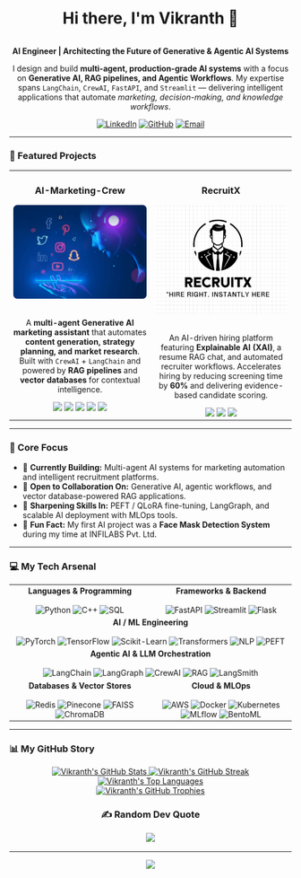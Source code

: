 <div align="center">
  <h1 style="display: inline-block; font-weight: bold;">Hi there, I'm Vikranth 👋</h1>
</div>

<div align="center">
  <p>
    <strong>AI Engineer | Architecting the Future of Generative & Agentic AI Systems</strong>
  </p>
  
  <p>
    I design and build <strong>multi-agent, production-grade AI systems</strong> with a focus on <strong>Generative AI, RAG pipelines, and Agentic Workflows</strong>.  
    My expertise spans <code>LangChain</code>, <code>CrewAI</code>, <code>FastAPI</code>, and <code>Streamlit</code> — delivering intelligent applications that automate <em>marketing, decision-making, and knowledge workflows</em>.
  </p>
</div>

<p align="center">
  <a href="https://linkedin.com/in/your-linkedin" target="_blank"><img src="https://img.shields.io/badge/LinkedIn-0077B5?style=for-the-badge&logo=linkedin&logoColor=white" alt="LinkedIn"/></a>
  <a href="https://github.com/vikranth007" target="_blank"><img src="https://img.shields.io/badge/GitHub-181717?style=for-the-badge&logo=github&logoColor=white" alt="GitHub"/></a>
  <a href="mailto:yourmail@gmail.com"><img src="https://img.shields.io/badge/Email-D14836?style=for-the-badge&logo=gmail&logoColor=white" alt="Email"/></a>
</p>

---

### 🚀 Featured Projects
<table>
  <tr>
    <td width="50%" valign="top">
      <h3 align="center">AI-Marketing-Crew</h3>
      <div align="center">
        <a href="https://github.com/vikranth007/AI-Marketing-Crew" target="_blank">
          <img src="https://github.com/vikranth007/AI-Marketing-Crew/blob/main/ai.png" alt="AI-Marketing-Crew Banner"/>
        </a>
        <p>
          <br>
          A <strong>multi-agent Generative AI marketing assistant</strong> that automates <strong>content generation, strategy planning, and market research</strong>.  
          Built with <code>CrewAI</code> + <code>LangChain</code> and powered by <strong>RAG pipelines</strong> and <strong>vector databases</strong> for contextual intelligence.
        </p>
        <div align="center">
          <img src="https://img.shields.io/badge/CrewAI-blueviolet?style=for-the-badge" />
          <img src="https://img.shields.io/badge/LangChain-black?style=for-the-badge" />
          <img src="https://img.shields.io/badge/FastAPI-009688?style=for-the-badge&logo=fastapi&logoColor=white" />
          <img src="https://img.shields.io/badge/Streamlit-FF4B4B?style=for-the-badge&logo=streamlit&logoColor=white" />
          <img src="https://img.shields.io/badge/VectorDB-4A90E2?style=for-the-badge" />
        </div>
      </div>
    </td>
    <td width="50%" valign="top">
      <h3 align="center">RecruitX</h3>
      <div align="center">
        <a href="https://github.com/vikranth007/RecruitX" target="_blank">
          <img src="https://raw.githubusercontent.com/vikranth007/RecruitX/main/Images/Logo.png" alt="RecruitX Banner"/>
        </a>
        <p>
          <br>
          An AI-driven hiring platform featuring <strong>Explainable AI (XAI)</strong>, a resume RAG chat, and automated recruiter workflows.  
          Accelerates hiring by reducing screening time by <strong>60%</strong> and delivering evidence-based candidate scoring.
        </p>
        <div align="center">
          <img src="https://img.shields.io/badge/Python-3776AB?style=for-the-badge&logo=python&logoColor=white" />
          <img src="https://img.shields.io/badge/Streamlit-FF4B4B?style=for-the-badge&logo=streamlit&logoColor=white" />
          <img src="https://img.shields.io/badge/FAISS-blue?style=for-the-badge" />
        </div>
      </div>
    </td>
  </tr>
</table>

---

### 🎯 Core Focus
* 🚀 **Currently Building:** Multi-agent AI systems for marketing automation and intelligent recruitment platforms.<br>
* 🤝 **Open to Collaboration On:** Generative AI, agentic workflows, and vector database-powered RAG applications.<br>
* 🧠 **Sharpening Skills In:** PEFT / QLoRA fine-tuning, LangGraph, and scalable AI deployment with MLOps tools.<br>
* 🎉 **Fun Fact:** My first AI project was a **Face Mask Detection System** during my time at INFILABS Pvt. Ltd.<br>

---

### 💻 My Tech Arsenal

<table width="100%">
  <tr>
    <td valign="top" width="50%">
      <div align="center">
        <strong>Languages & Programming</strong><br><br>
        <img src="https://img.shields.io/badge/Python-3776AB.svg?style=for-the-badge&logo=python&logoColor=white" alt="Python"/>
        <img src="https://img.shields.io/badge/C++-00599C.svg?style=for-the-badge&logo=c%2B%2B&logoColor=white" alt="C++"/>
        <img src="https://img.shields.io/badge/SQL-025E8C.svg?style=for-the-badge&logo=postgresql&logoColor=white" alt="SQL"/>
      </div>
    </td>
    <td valign="top" width="50%">
      <div align="center">
        <strong>Frameworks & Backend</strong><br><br>
        <img src="https://img.shields.io/badge/FastAPI-005571?style=for-the-badge&logo=fastapi" alt="FastAPI"/>
        <img src="https://img.shields.io/badge/Streamlit-FF4B4B?style=for-the-badge&logo=streamlit&logoColor=white" alt="Streamlit"/>
        <img src="https://img.shields.io/badge/Flask-000000.svg?style=for-the-badge&logo=flask&logoColor=white" alt="Flask"/>
      </div>
    </td>
  </tr>
  <tr>
    <td valign="top" colspan="2">
      <div align="center">
        <strong>AI / ML Engineering</strong><br><br>
        <img src="https://img.shields.io/badge/PyTorch-EE4C2C.svg?style=for-the-badge&logo=pytorch&logoColor=white" alt="PyTorch"/>
        <img src="https://img.shields.io/badge/TensorFlow-FF6F00.svg?style=for-the-badge&logo=TensorFlow&logoColor=white" alt="TensorFlow"/>
        <img src="https://img.shields.io/badge/ScikitLearn-F7931E.svg?style=for-the-badge&logo=scikit-learn&logoColor=white" alt="Scikit-Learn"/>
        <img src="https://img.shields.io/badge/HuggingFace-FFD21E?style=for-the-badge&logo=huggingface&logoColor=black" alt="Transformers"/>
        <img src="https://img.shields.io/badge/NLP-blue.svg?style=for-the-badge" alt="NLP"/>
        <img src="https://img.shields.io/badge/PEFT-orange.svg?style=for-the-badge" alt="PEFT"/>
      </div>
    </td>
  </tr>
  <tr>
    <td valign="top" colspan="2">
        <div align="center">
            <strong>Agentic AI & LLM Orchestration</strong><br><br>
            <img src="https://img.shields.io/badge/LangChain-black?style=for-the-badge" alt="LangChain"/>
            <img src="https://img.shields.io/badge/LangGraph-black?style=for-the-badge" alt="LangGraph"/>
            <img src="https://img.shields.io/badge/CrewAI-blueviolet?style=for-the-badge" alt="CrewAI"/>
            <img src="https://img.shields.io/badge/RAG-blue?style=for-the-badge" alt="RAG"/>
            <img src="https://img.shields.io/badge/LangSmith-black?style=for-the-badge" alt="LangSmith"/>
        </div>
    </td>
  </tr>
  <tr>
    <td valign="top" width="50%">
      <div align="center">
        <strong>Databases & Vector Stores</strong><br><br>
        <img src="https://img.shields.io/badge/Redis-DC382D.svg?style=for-the-badge&logo=redis&logoColor=white" alt="Redis"/>
        <img src="https://img.shields.io/badge/Pinecone-0B5CD3.svg?style=for-the-badge&logo=pinecone&logoColor=white" alt="Pinecone"/>
        <img src="https://img.shields.io/badge/FAISS-4A90E2.svg?style=for-the-badge" alt="FAISS"/>
        <img src="https://img.shields.io/badge/ChromaDB-5A43C2.svg?style=for-the-badge" alt="ChromaDB"/>
      </div>
    </td>
    <td valign="top" width="50%">
      <div align="center">
        <strong>Cloud & MLOps</strong><br><br>
        <img src="https://img.shields.io/badge/AWS-FF9900.svg?style=for-the-badge&logo=amazon-aws&logoColor=white" alt="AWS"/>
        <img src="https://img.shields.io/badge/Docker-0db7ed.svg?style=for-the-badge&logo=docker&logoColor=white" alt="Docker"/>
        <img src="https://img.shields.io/badge/Kubernetes-326ce5.svg?style=for-the-badge&logo=kubernetes&logoColor=white" alt="Kubernetes"/>
        <img src="https://img.shields.io/badge/MLflow-0194E2.svg?style=for-the-badge&logo=mlflow&logoColor=white" alt="MLflow"/>
        <img src="https://img.shields.io/badge/BentoML-000000.svg?style=for-the-badge&logo=bentoml&logoColor=white" alt="BentoML"/>
      </div>
    </td>
  </tr>
</table>

---

### 📊 My GitHub Story
<p align="center">
  <a href="https://github.com/vikranth007">
    <img src="https://github-readme-stats.vercel.app/api?username=vikranth007&theme=merko&hide_border=false&include_all_commits=true&count_private=true&bg_color=00000000&border_color=00000000" alt="Vikranth's GitHub Stats"/>
    <img src="https://nirzak-streak-stats.vercel.app/?user=vikranth007&theme=merko&hide_border=false&background=00000000&border=00000000" alt="Vikranth's GitHub Streak"/>
    <br/>
    <img src="https://github-readme-stats.vercel.app/api/top-langs/?username=vikranth007&theme=merko&hide_border=false&include_all_commits=true&count_private=true&layout=compact&bg_color=00000000&border_color=00000000" alt="Vikranth's Top Languages"/>
    <br/>
    <img src="https://github-profile-trophy.vercel.app/?username=vikranth007&theme=dracula&no-frame=false&no-bg=true&margin-w=4" alt="Vikranth's GitHub Trophies"/>
  </a>
</p>

<div align="center">

### ✍️ Random Dev Quote
![](https://quotes-github-readme.vercel.app/api?type=horizontal&theme=gruvbox)

</div>

---

<p align="center">
  <a href="https://visitcount.itsvg.in">
    <img src="https://visitcount.itsvg.in/api?id=vikranth007&icon=0&color=0" />
  </a>
</p>

